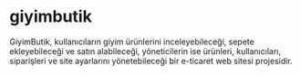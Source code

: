 # giyimbutik
GiyimButik, kullanıcıların giyim ürünlerini inceleyebileceği, sepete ekleyebileceği ve satın alabileceği, yöneticilerin ise ürünleri, kullanıcıları, siparişleri ve site ayarlarını yönetebileceği bir e-ticaret web sitesi projesidir.
